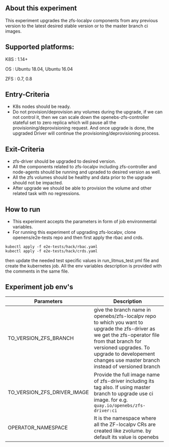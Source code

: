 ## About this experiment

This experiment upgrades the zfs-localpv components from any previous version to the latest desired stable version or to the master branch ci images. 

## Supported platforms:

K8S : 1.14+

OS : Ubuntu 18.04, Ubuntu 16.04

ZFS : 0.7, 0.8

## Entry-Criteria

- K8s nodes should be ready.
- Do not provision/deprovision any volumes during the upgrade, if we can not control it, then we can scale down the openebs-zfs-controller stateful set to zero replica which will pause all the provisioning/deprovisioning request. And once upgrade is done, the upgraded Driver will continue the provisioning/deprovisioning process.

## Exit-Criteria

- zfs-driver should be upgraded to desired version.
- All the components related to zfs-localpv including zfs-controller and node-agents should be running and
  upraded to desired version as well.
- All the zfs volumes should be healthy and data prior to the upgrade should not be impacted.
- After upgrade we should be able to provision the volume and other related task with no regressions.

## How to run

- This experiment accepts the parameters in form of job environmental variables.
- For running this experiment of upgrading zfs-localpv, clone openens/e2e-tests repo and then first apply the rbac and crds.
```
kubectl apply -f e2e-tests/hack/rbac.yaml
kubectl apply -f e2e-tests/hack/crds.yaml
```
then update the needed test specific values in run_litmus_test.yml file and create the kubernetes job. All the env variables description is provided with the comments in the same file.

## Experiment job env's

| Parameters    | Description                                            |
| ------------- | ------------------------------------------------------ |
| TO_VERSION_ZFS_BRANCH | give the branch name in openebs/zfs-localpv repo to which you want to upgrade the zfs-driver as we get the zfs-operator file from that branch for versioned upgrades. To upgrade to developement changes use master branch instead of versioned branch     |
| TO_VERSION_ZFS_DRIVER_IMAGE   | Provide the full image name of zfs-driver including its tag also. If using master branch to upgrade use ci image. for e.g. `quay.io/openebs/zfs-driver:ci`|
| OPERATOR_NAMESPACE| It is the namespace where all the ZF-localpv CRs are created like zvolume. by default its value is openebs|


